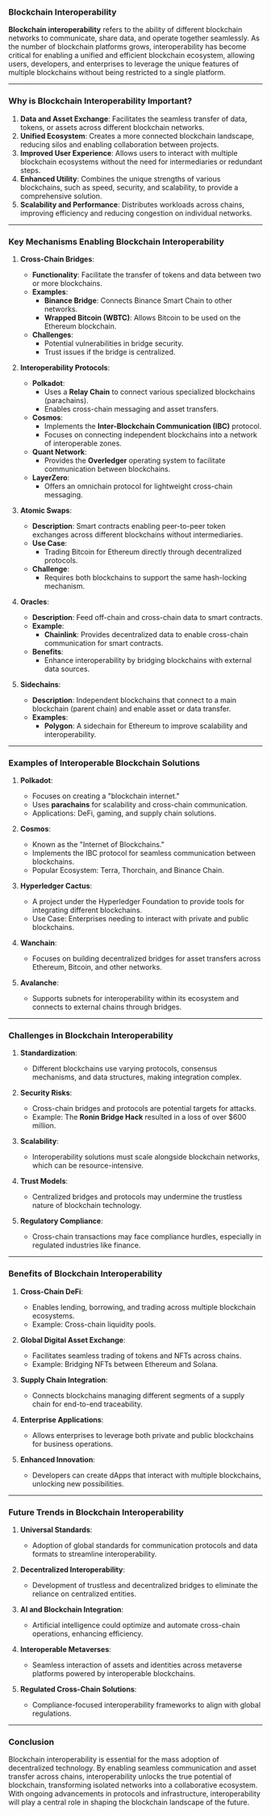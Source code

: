 ### **Blockchain Interoperability**

**Blockchain interoperability** refers to the ability of different blockchain networks to communicate, share data, and operate together seamlessly. As the number of blockchain platforms grows, interoperability has become critical for enabling a unified and efficient blockchain ecosystem, allowing users, developers, and enterprises to leverage the unique features of multiple blockchains without being restricted to a single platform.

---

### **Why is Blockchain Interoperability Important?**

1. **Data and Asset Exchange**: Facilitates the seamless transfer of data, tokens, or assets across different blockchain networks.
2. **Unified Ecosystem**: Creates a more connected blockchain landscape, reducing silos and enabling collaboration between projects.
3. **Improved User Experience**: Allows users to interact with multiple blockchain ecosystems without the need for intermediaries or redundant steps.
4. **Enhanced Utility**: Combines the unique strengths of various blockchains, such as speed, security, and scalability, to provide a comprehensive solution.
5. **Scalability and Performance**: Distributes workloads across chains, improving efficiency and reducing congestion on individual networks.

---

### **Key Mechanisms Enabling Blockchain Interoperability**

1. **Cross-Chain Bridges**:
    
    - **Functionality**: Facilitate the transfer of tokens and data between two or more blockchains.
    - **Examples**:
        - **Binance Bridge**: Connects Binance Smart Chain to other networks.
        - **Wrapped Bitcoin (WBTC)**: Allows Bitcoin to be used on the Ethereum blockchain.
    - **Challenges**:
        - Potential vulnerabilities in bridge security.
        - Trust issues if the bridge is centralized.
2. **Interoperability Protocols**:
    
    - **Polkadot**:
        - Uses a **Relay Chain** to connect various specialized blockchains (parachains).
        - Enables cross-chain messaging and asset transfers.
    - **Cosmos**:
        - Implements the **Inter-Blockchain Communication (IBC)** protocol.
        - Focuses on connecting independent blockchains into a network of interoperable zones.
    - **Quant Network**:
        - Provides the **Overledger** operating system to facilitate communication between blockchains.
    - **LayerZero**:
        - Offers an omnichain protocol for lightweight cross-chain messaging.
3. **Atomic Swaps**:
    
    - **Description**: Smart contracts enabling peer-to-peer token exchanges across different blockchains without intermediaries.
    - **Use Case**:
        - Trading Bitcoin for Ethereum directly through decentralized protocols.
    - **Challenge**:
        - Requires both blockchains to support the same hash-locking mechanism.
4. **Oracles**:
    
    - **Description**: Feed off-chain and cross-chain data to smart contracts.
    - **Example**:
        - **Chainlink**: Provides decentralized data to enable cross-chain communication for smart contracts.
    - **Benefits**:
        - Enhance interoperability by bridging blockchains with external data sources.
5. **Sidechains**:
    
    - **Description**: Independent blockchains that connect to a main blockchain (parent chain) and enable asset or data transfer.
    - **Examples**:
        - **Polygon**: A sidechain for Ethereum to improve scalability and interoperability.

---

### **Examples of Interoperable Blockchain Solutions**

1. **Polkadot**:
    
    - Focuses on creating a "blockchain internet."
    - Uses **parachains** for scalability and cross-chain communication.
    - Applications: DeFi, gaming, and supply chain solutions.
2. **Cosmos**:
    
    - Known as the "Internet of Blockchains."
    - Implements the IBC protocol for seamless communication between blockchains.
    - Popular Ecosystem: Terra, Thorchain, and Binance Chain.
3. **Hyperledger Cactus**:
    
    - A project under the Hyperledger Foundation to provide tools for integrating different blockchains.
    - Use Case: Enterprises needing to interact with private and public blockchains.
4. **Wanchain**:
    
    - Focuses on building decentralized bridges for asset transfers across Ethereum, Bitcoin, and other networks.
5. **Avalanche**:
    
    - Supports subnets for interoperability within its ecosystem and connects to external chains through bridges.

---

### **Challenges in Blockchain Interoperability**

1. **Standardization**:
    
    - Different blockchains use varying protocols, consensus mechanisms, and data structures, making integration complex.
2. **Security Risks**:
    
    - Cross-chain bridges and protocols are potential targets for attacks.
    - Example: The **Ronin Bridge Hack** resulted in a loss of over $600 million.
3. **Scalability**:
    
    - Interoperability solutions must scale alongside blockchain networks, which can be resource-intensive.
4. **Trust Models**:
    
    - Centralized bridges and protocols may undermine the trustless nature of blockchain technology.
5. **Regulatory Compliance**:
    
    - Cross-chain transactions may face compliance hurdles, especially in regulated industries like finance.

---

### **Benefits of Blockchain Interoperability**

1. **Cross-Chain DeFi**:
    
    - Enables lending, borrowing, and trading across multiple blockchain ecosystems.
    - Example: Cross-chain liquidity pools.
2. **Global Digital Asset Exchange**:
    
    - Facilitates seamless trading of tokens and NFTs across chains.
    - Example: Bridging NFTs between Ethereum and Solana.
3. **Supply Chain Integration**:
    
    - Connects blockchains managing different segments of a supply chain for end-to-end traceability.
4. **Enterprise Applications**:
    
    - Allows enterprises to leverage both private and public blockchains for business operations.
5. **Enhanced Innovation**:
    
    - Developers can create dApps that interact with multiple blockchains, unlocking new possibilities.

---

### **Future Trends in Blockchain Interoperability**

1. **Universal Standards**:
    
    - Adoption of global standards for communication protocols and data formats to streamline interoperability.
2. **Decentralized Interoperability**:
    
    - Development of trustless and decentralized bridges to eliminate the reliance on centralized entities.
3. **AI and Blockchain Integration**:
    
    - Artificial intelligence could optimize and automate cross-chain operations, enhancing efficiency.
4. **Interoperable Metaverses**:
    
    - Seamless interaction of assets and identities across metaverse platforms powered by interoperable blockchains.
5. **Regulated Cross-Chain Solutions**:
    
    - Compliance-focused interoperability frameworks to align with global regulations.

---

### **Conclusion**

Blockchain interoperability is essential for the mass adoption of decentralized technology. By enabling seamless communication and asset transfer across chains, interoperability unlocks the true potential of blockchain, transforming isolated networks into a collaborative ecosystem. With ongoing advancements in protocols and infrastructure, interoperability will play a central role in shaping the blockchain landscape of the future.